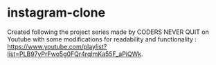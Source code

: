 # instagram-clone
 
Created following the project series made by CODERS NEVER QUIT on Youtube with some modifications for readability and functionality
: https://www.youtube.com/playlist?list=PLB97yPrFwo5g0FQr4rqImKa55F_aPiQWk.


